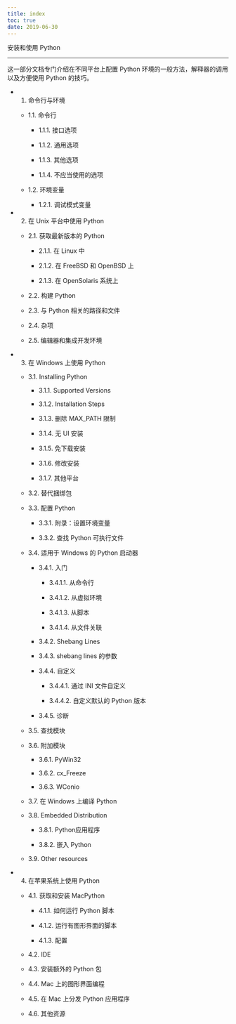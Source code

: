 ```yaml
---
title: index
toc: true
date: 2019-06-30
---
```

安装和使用 Python
*****************

这一部分文档专门介绍在不同平台上配置 Python 环境的一般方法，解释器的调用
以及方便使用 Python 的技巧。

* 1. 命令行与环境

  * 1.1. 命令行

    * 1.1.1. 接口选项

    * 1.1.2. 通用选项

    * 1.1.3. 其他选项

    * 1.1.4. 不应当使用的选项

  * 1.2. 环境变量

    * 1.2.1. 调试模式变量

* 2. 在 Unix 平台中使用 Python

  * 2.1. 获取最新版本的 Python

    * 2.1.1. 在 Linux 中

    * 2.1.2. 在 FreeBSD 和 OpenBSD 上

    * 2.1.3. 在 OpenSolaris 系统上

  * 2.2. 构建 Python

  * 2.3. 与 Python 相关的路径和文件

  * 2.4. 杂项

  * 2.5. 编辑器和集成开发环境

* 3. 在 Windows 上使用 Python

  * 3.1. Installing Python

    * 3.1.1. Supported Versions

    * 3.1.2. Installation Steps

    * 3.1.3. 删除 MAX_PATH 限制

    * 3.1.4. 无 UI 安装

    * 3.1.5. 免下载安装

    * 3.1.6. 修改安装

    * 3.1.7. 其他平台

  * 3.2. 替代捆绑包

  * 3.3. 配置 Python

    * 3.3.1. 附录：设置环境变量

    * 3.3.2. 查找 Python 可执行文件

  * 3.4. 适用于 Windows 的 Python 启动器

    * 3.4.1. 入门

      * 3.4.1.1. 从命令行

      * 3.4.1.2. 从虚拟环境

      * 3.4.1.3. 从脚本

      * 3.4.1.4. 从文件关联

    * 3.4.2. Shebang Lines

    * 3.4.3. shebang lines 的参数

    * 3.4.4. 自定义

      * 3.4.4.1. 通过 INI 文件自定义

      * 3.4.4.2. 自定义默认的 Python 版本

    * 3.4.5. 诊断

  * 3.5. 查找模块

  * 3.6. 附加模块

    * 3.6.1. PyWin32

    * 3.6.2. cx_Freeze

    * 3.6.3. WConio

  * 3.7. 在 Windows 上编译 Python

  * 3.8. Embedded Distribution

    * 3.8.1. Python应用程序

    * 3.8.2. 嵌入 Python

  * 3.9. Other resources

* 4. 在苹果系统上使用 Python

  * 4.1. 获取和安装 MacPython

    * 4.1.1. 如何运行 Python 脚本

    * 4.1.2. 运行有图形界面的脚本

    * 4.1.3. 配置

  * 4.2. IDE

  * 4.3. 安装额外的 Python 包

  * 4.4. Mac 上的图形界面编程

  * 4.5. 在 Mac 上分发 Python 应用程序

  * 4.6. 其他资源
